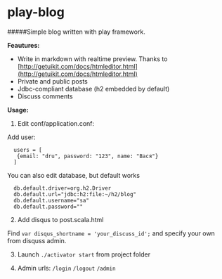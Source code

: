 # play-blog  
#####Simple blog written with play framework.


**Feautures:**
* Write in markdown with realtime preview. Thanks to [http://getuikit.com/docs/htmleditor.html](http://getuikit.com/docs/htmleditor.html)
* Private and public posts
* Jdbc-compliant database (h2 embedded by default)
* Discuss comments 


**Usage:**  
 
 1. Edit conf/application.conf:  
 
 Add user:
 
      users = [
       {email: "dru", password: "123", name: "Вася"}
      ]
 
 You can also edit database, but default works
 
      db.default.driver=org.h2.Driver
      db.default.url="jdbc:h2:file:~/h2/blog"
      db.default.username="sa"
      db.default.password=""

 2. Add disqus to post.scala.html
 
 Find `var disqus_shortname = 'your_discuss_id';` and specify your own from disquss admin.

 3. Launch `./activator start` from project folder
 
 4. Admin urls: `/login` `/logout` `/admin`
